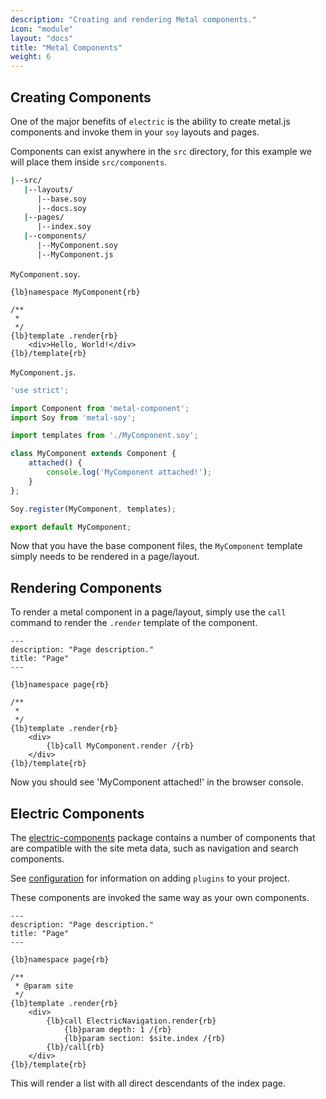 ```yaml
---
description: "Creating and rendering Metal components."
icon: "module"
layout: "docs"
title: "Metal Components"
weight: 6
---
```


<article id="creating">

## Creating Components

One of the major benefits of `electric` is the ability to create metal.js
components and invoke them in your `soy` layouts and pages.

Components can exist anywhere in the `src` directory, for this example we will
place them inside `src/components`.

```bash
|--src/
   |--layouts/
	  |--base.soy
	  |--docs.soy
   |--pages/
	  |--index.soy
   |--components/
	  |--MyComponent.soy
	  |--MyComponent.js
```

`MyComponent.soy`.

```soy
{lb}namespace MyComponent{rb}

/**
 *
 */
{lb}template .render{rb}
	<div>Hello, World!</div>
{lb}/template{rb}
```

`MyComponent.js`.

```js
'use strict';

import Component from 'metal-component';
import Soy from 'metal-soy';

import templates from './MyComponent.soy';

class MyComponent extends Component {
	attached() {
		console.log('MyComponent attached!');
	}
};

Soy.register(MyComponent, templates);

export default MyComponent;
```

Now that you have the base component files, the `MyComponent` template simply
needs to be rendered in a page/layout.

</article>

<article id="rendering">

## Rendering Components

To render a metal component in a page/layout, simply use the `call` command to
render the `.render` template of the component.

```soy
---
description: "Page description."
title: "Page"
---

{lb}namespace page{rb}

/**
 *
 */
{lb}template .render{rb}
	<div>
		{lb}call MyComponent.render /{rb}
	</div>
{lb}/template{rb}
```

Now you should see 'MyComponent attached!' in the browser console.

</article>

<article id="metal_sgg_components">

## Electric Components

The [electric-components](https://github.com/liferay/electric-components) package
contains a number of components that are compatible with the site meta data,
such as navigation and search components.

See [configuration](/docs/tasks.html#configuration) for information on
adding `plugins` to your project.

These components are invoked the same way as your own components.

```soy
---
description: "Page description."
title: "Page"
---

{lb}namespace page{rb}

/**
 * @param site
 */
{lb}template .render{rb}
	<div>
		{lb}call ElectricNavigation.render{rb}
			{lb}param depth: 1 /{rb}
			{lb}param section: $site.index /{rb}
		{lb}/call{rb}
	</div>
{lb}/template{rb}
```

This will render a list with all direct descendants of the index page.

</article>
